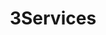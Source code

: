 ---
title: 3Services
header_name: Services
header_name_fr: FServices
link: "/services"
type: header

---